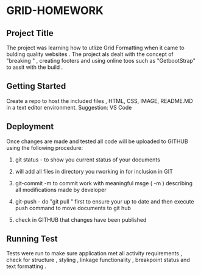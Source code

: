 # GRID-HOMEWORK
Project Title
-------------

The project was learning how to utlize Grid Formatting when it came to bulding quality websites . The project als dealt
with the concept of "breaking " , creating footers and using
online toos such as "GetbootStrap" to assit with the build  .

Getting Started
---------------
Create a repo to host the included files , HTML, CSS, IMAGE,
README.MD in a text editor environment. Suggestion: VS Code

Deployment
-------------

Once changes are made and tested all code will be uploaded to
GITHUB using the following procedure:

1. git status - to show you current status of your documents
2. will add all files in directory you rworking in for
   inclusion in GIT
3. git-commit -m to commit work with meaningful msge ( -m ) 
   describing all modifications made by developer

4. git-push -  do "git pull " first to ensure your up to
   date and then execute push command to move documents 
   to git hub

5. check in GITHUB that changes have been published    


Running Test
------------

Tests were run to make sure application met all activity 
requirements , check for structure , styling , linkage
functionality , breakpoint status and text formatting .